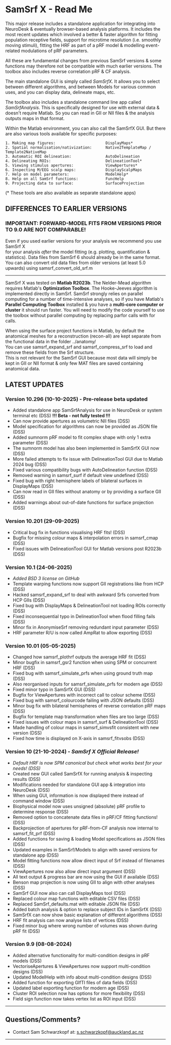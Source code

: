 # SamSrf X - Read Me

This major release includes a standalone application for integrating into 
NeuroDesk & eventually browser-based analysis platforms. It includes the 
most recent updates which involved a better & faster algorithm for fitting 
population receptive fields, support for microtime resolution (i.e. smoothly 
moving stimuli), fitting the HRF as part of a pRF model & modelling 
event-related modulations of pRF parameters.  

All these are fundamental changes from previous SamSrf versions & some 
functions may therefore not be compatible with much earlier versions. 
The toolbox also includes reverse correlation pRF & CF analysis. 

The main standalone GUI is simply called *SamSrfX*. It allows you to 
select between different algorithms, and between Models for various common uses, 
and you can display data, delineate maps, etc.  

The toolbox also includes a standalone command line app called *SamSrfAnalysis*.
This is specifically designed for use with external data & doesn't require Matlab.
So you can read in GII or NII files & the analysis outputs maps in that format.

Within the Matlab environment, you can also call the SamSrfX GUI. But there 
are also various tools available for specific purposes:  
 
    1. Making map figures:                      DisplayMaps*  
    2. Spatial normalisation/nativization:      Native2TemplateMap / Template2NativeMap  
	3. Automatic ROI delineation:               AutoDelineation  
    4. Delineating ROIs:                        DelineationTool*  
    5. Viewing stimulus apertures:              ViewApertures*  
    6. Inspecting M/EEG scalp maps:             DisplayScalpMaps   
	7. Help on model parameters:                ModelHelp*  
    8. Help on all SamSrf functions:            FuncHelp  
    9. Projecting data to surface:              SurfaceProjection  

(* These tools are also available as separate standalone apps)

## DIFFERENCES TO EARLIER VERSIONS

### IMPORTANT: FORWARD-MODEL FITS FROM VERSIONS PRIOR TO 9.0 ARE NOT COMPARABLE!  

Even if you used earlier versions for your analysis we recommend you use SamSrf X  
for your analysis *after* the model fitting (e.g. plotting, quantification & statistics). 
Data files from SamSrf 6 should already be in the same format. You can also convert old 
data files from older versions (at least 5.0 upwards) using samsrf_convert_old_srf.m   

------

SamSrf X was tested on **Matlab R2023b**. The Nelder-Mead algorithm requires Matlab's 
**Optimization Toolbox**. The Hooke-Jeeves algorithm is implemented directly 
in SamSrf. SamSrf strongly relies on parallel computing for a number of time-intensive 
analyses, so if you have Matlab's **Parallel Computing Toolbox** installed & you have a 
**multi-core computer or cluster** it should run faster. You will need to modify the 
code yourself to use the toolbox without parallel computing by replacing parfor calls 
with for calls.    
 
When using the surface project functions in Matlab, by default the anatomical meshes 
for a reconstruction (recon-all) are kept separate from  the functional data in the 
folder ../anatomy/  
You can use samsrf_expand_srf and samsrf_compress_srf to load and remove these fields 
from the Srf structure.  
This is not relevant for the SamSrf GUI because most data will simply be kept in 
GII or NII format & only few MAT files are saved containing anatomical data.  

## LATEST UPDATES 

### Version 10.296 (10-10-2025) - Pre-release beta updated
- Added standalone app SamSrfAnalysis for use in NeuroDesk or system terminal etc (DSS) **!!! Beta - not fully tested !!!**
- Can now provide apertures as volumetric NII files (DSS)  
- Model specification for algorithms can now be provided as JSON file (DSS)  
- Added sumnorm pRF model to fit complex shape with only 1 extra parameter (DSS)  
- The sumnorm model has also been implemented in SamSrfX GUI now (DSS)  
- More failed attempts to fix issue with DelineationTool GUI due to Matlab 2024 bug (DSS)  
- Fixed various compatibility bugs with AutoDelineation function (DSS)  
- Removed warning in samsrf_surf if default view undefined (DSS)  
- Fixed bug with right hemisphere labels of bilateral surfaces in DisplayMaps (DSS)  
- Can now read in GII files without anatomy or by providing a surface GII (DSS)  
- Added warnings about out-of-date functions for surface projection (DSS)  

### Version 10.201 (29-09-2025)  
- Critical bug fix in functions visualising HRF fits! (DSS)  
- Bugfix for missing colour maps & interpolation errors in samsrf_cmap (DSS)  
- Fixed issues with DelineationTool GUI for Matlab versions post R2023b (DSS)  

### Version 10.1 (24-06-2025)  
- *Added BSD 3 license on GitHub*
- Template warping functions now support GII registrations like from HCP (DSS)  
- Hacked samsrf_expand_srf to deal with awkward Srfs converted from HCP GIIs (DSS)  
- Fixed bug with DisplayMaps & DelineationTool not loading ROIs correctly (DSS)  
- Fixed inconsequential typo in DelineationTool when flood filling fails (DSS)  
- Minor fix in AnonymiseSrf removing redundant input parameter (DSS)  
- HRF parameter R/U is now called AmpRat to allow exporting (DSS)  

### Version 10.01 (05-05-2025)  
- Changed how samsrf_plothrf outputs the average HRF fit (DSS)  
- Minor bugfix in samsrf_gsr2 function when using SPM or concurrent HRF (DSS)  
- Fixed bug with samsrf_simulate_prfs when using ground truth map (DSS)  
- Also reorganised inputs for samsrf_simulate_prfs for modern age (DSS)  
- Fixed minor typo in SamSrfX GUI (DSS)  
- Bugfix for ViewApertures with incorrect call to colour scheme (DSS)  
- Fixed bug with samsrf_colourcode failing with JSON defaults (DSS)  
- Minor bug fix with bilateral hemispheres of reverse correlation pRF maps (DSS)  
- Bugfix for template map transformation when files are too large (DSS)  
- Fixed issues with colour maps in samsrf_surf & DelineationTool (DSS)  
- Made handling of colour maps in samsrf_simvsfit consistent with new version (DSS)  
- Fixed how time is displayed on X-axis in samsrf_fitvsobs (DSS)  

### Version 10 (21-10-2024) - *SamSrf X Official Release!*
- *Default HRF is now SPM canonical but check what works best for your needs! (DSS)*   
- Created new GUI called SamSrfX for running analysis & inspecting results (DSS)  
- Modifications needed for standalone GUI app & integration into NeuroDesk (DSS)  
- When using GUI, information is now displayed there instead of command window (DSS)  
- Biophysical model now uses unsigned (absolute) pRF profile to determine response (DSS)  
- Removed option to concatenate data files in pRF/CF fitting functions! (DSS)  
- Backprojection of apertures for pRF-from-CF analysis now internal to samsrf_fit_prf (DSS)  
- Added functions for saving & loading Model specifications as JSON files (DSS)  
- Updated examples in SamSrf/Models to align with saved versions for standalone app (DSS)  
- Model fitting functions now allow direct input of Srf instead of filenames (DSS)   
- ViewApertures now also allow direct input argument (DSS)  
- All text output & progress bar are now using the GUI if available (DSS)  
- Benson map projection is now using GII to align with other analyses (DSS)  
- SamSrf GUI now also can call DisplayMaps tool (DSS)  
- Replaced colour map functions with editable CSV files (DSS)  
- Replaced SamSrf_defaults.mat with editable JSON file (DSS)  
- Added batch analysis & option to replace subject IDs in SamSrfX (DSS)  
- SamSrfX can now show basic explanation of different algorithms (DSS)  
- HRF fit analysis can now analyse lists of vertices (DSS)  
- Fixed minor bug where wrong number of volumes was shown during pRF fit (DSS)  

### Version 9.9 (08-08-2024)  
- Added alternative functionality for multi-condition designs in pRF models (DSS)   
- VectoriseApertures & ViewApertures now support multi-condition designs (DSS)  
- Updated ModelHelp with info about multi-condition designs (DSS)  
- Added function for exporting GIfTI files of data fields (DSS)  
- Updated label exporting function for modern age (DSS)  
- Cluster ROI selection now has options for more flexibility (DSS)  
- Field sign function now takes vertex list as ROI input (DSS)  

------

## Questions/Comments?
* Contact Sam Schwarzkopf at: s.schwarzkopf@auckland.ac.nz

------
